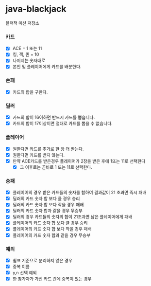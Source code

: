 # java-blackjack

블랙잭 미션 저장소


### 카드
- [X] ACE = 1 또는 11
- [X] 킹, 잭, 퀸 = 10
- [X] 나머지는 숫자대로
- [x] 본인 및 플레이어에게 카드를 배분한다.

### 손패
- [x] 카드의 합을 구한다.

### 딜러
- [x] 카드의 합이 16이하면 반드시 카드를 뽑습니다.
- [x] 카드의 합이 17이상이면 절대로 카드를 뽑을 수 없습니다.

### 플레이어
- [x] 원한다면 카드를 추가로 한 장 더 받는다.
- [x] 원한다면 카드를 받지 않는다.
- [x] 만약 ACE카드를 받은경우 플레이어가 2장을 받은 후에 1또는 11로 선택한다
  - [x] 그 이후로는 곧바로 1 또는 11로 선택한다.

### 승패
- [X] 플레이어의 경우 받은 카드들의 숫자를 합하여 결과값이 21 초과면 즉시 패배
- [X] 딜러의 카드 숫자 합 보다 클 경우 승리
- [X] 딜러의 카드 숫자 합 보다 작을 경우 패배
- [X] 딜러의 카드 숫자 합과 같을 경우 무승부
- [X] 딜러의 경우 카드들의 숫자의 합이 21초과면 남은 플레이어에게 패배
- [X] 플레이어의 카드 숫자 합 보다 클 경우 승리
- [X] 플레이어의 카드 숫자 합 보다 작을 경우 패배
- [X] 플레이어의 카드 숫자 합과 같을 경우 무승부

### 예외
- [x] 쉼표 기준으로 분리하지 않은 경우
- [x] 중복 이름 
- [x] y,n 선택 예외
- [X] 한 참가자가 가진 카드 간에 중복이 있는 경우
